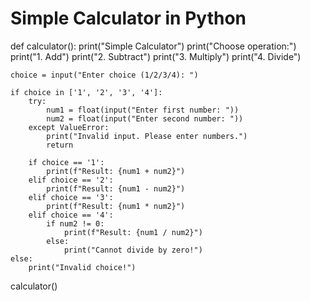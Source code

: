 # Simple Calculator in Python

def calculator():
    print("Simple Calculator")
    print("Choose operation:")
    print("1. Add")
    print("2. Subtract")
    print("3. Multiply")
    print("4. Divide")
    
    choice = input("Enter choice (1/2/3/4): ")

    if choice in ['1', '2', '3', '4']:
        try:
            num1 = float(input("Enter first number: "))
            num2 = float(input("Enter second number: "))
        except ValueError:
            print("Invalid input. Please enter numbers.")
            return

        if choice == '1':
            print(f"Result: {num1 + num2}")
        elif choice == '2':
            print(f"Result: {num1 - num2}")
        elif choice == '3':
            print(f"Result: {num1 * num2}")
        elif choice == '4':
            if num2 != 0:
                print(f"Result: {num1 / num2}")
            else:
                print("Cannot divide by zero!")
    else:
        print("Invalid choice!")

calculator()
